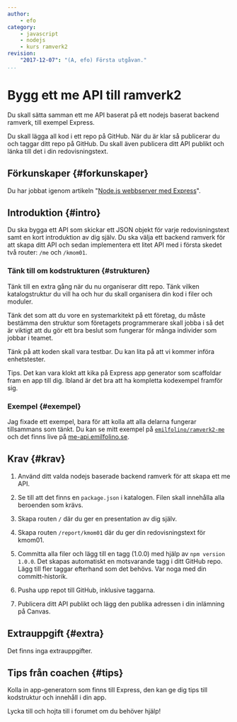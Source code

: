 ```yaml
---
author:
    - efo
category:
    - javascript
    - nodejs
    - kurs ramverk2
revision:
    "2017-12-07": "(A, efo) Första utgåvan."
...
```

Bygg ett me API till ramverk2
===================================

Du skall sätta samman ett me API baserat på ett nodejs baserat backend ramverk, till exempel Express.

Du skall lägga all kod i ett repo på GitHub. När du är klar så publicerar du och taggar ditt repo på GitHub. Du skall även publicera ditt API publikt och länka till det i din redovisningstext.

<!--more-->



Förkunskaper {#forkunskaper}
-----------------------

Du har jobbat igenom artikeln "[Node.js webbserver med Express](kunskap/nodejs-webbserver-med-express)".



Introduktion {#intro}
-----------------------

Du ska bygga ett API som skickar ett JSON objekt för varje redovisningstext samt en kort introduktion av dig själv. Du ska välja ett backend ramverk för att skapa ditt API och sedan implementera ett litet API med i första skedet två router: `/me` och `/kmom01`.



### Tänk till om kodstrukturen {#strukturen}

Tänk till en extra gång när du nu organiserar ditt repo. Tänk vilken katalogstruktur du vill ha och hur du skall organisera din kod i filer och moduler.

Tänk det som att du vore en systemarkitekt på ett företag, du måste bestämma den struktur som företagets programmerare skall jobba i så det är viktigt att du gör ett bra beslut som fungerar för många individer som jobbar i teamet.

Tänk på att koden skall vara testbar. Du kan lita på att vi kommer införa enhetstester.

Tips. Det kan vara klokt att kika på Express app generator som scaffoldar fram en app till dig. Ibland är det bra att ha kompletta kodexempel framför sig.



### Exempel {#exempel}

Jag fixade ett exempel, bara för att kolla att alla delarna fungerar tillsammans som tänkt. Du kan se mitt exempel på [`emilfolino/ramverk2-me`](https://github.com/emilfolino/ramverk2-me) och det finns live på [me-api.emilfolino.se](https://me-api.emilfolino.se).



Krav {#krav}
-----------------------

1. Använd ditt valda nodejs baserade backend ramverk för att skapa ett me API.

1. Se till att det finns en `package.json` i katalogen. Filen skall innehålla alla beroenden som krävs.

1. Skapa routen `/` där du ger en presentation av dig själv.

1. Skapa routen `/report/kmom01` där du ger din redovisningstext för kmom01.

1. Committa alla filer och lägg till en tagg (1.0.0) med hjälp av `npm version 1.0.0`. Det skapas automatiskt en motsvarande tagg i ditt GitHub repo. Lägg till fler taggar efterhand som det behövs. Var noga med din committ-historik.

1. Pusha upp repot till GitHub, inklusive taggarna.

1. Publicera ditt API publikt och lägg den publika adressen i din inlämning på Canvas.



Extrauppgift {#extra}
-----------------------

Det finns inga extrauppgifter.



Tips från coachen {#tips}
-----------------------

Kolla in app-generatorn som finns till Express, den kan ge dig tips till kodstruktur och innehåll i din app.

Lycka till och hojta till i forumet om du behöver hjälp!
